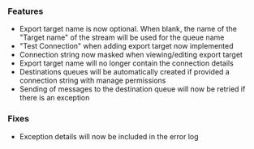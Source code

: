 ### Features
+ Export target name is now optional. When blank, the name of the "Target name" of the stream will be used for the queue name
+ "Test Connection" when adding export target now implemented
+ Connection string now masked when viewing/editing export target
+ Export target name will no longer contain the connection details
+ Destinations queues will be automatically created if provided a connection string with manage permissions
+ Sending of messages to the destination queue will now be retried if there is an exception

### Fixes
+ Exception details will now be included in the error log